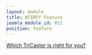 ```yaml
---
layout: module
title: WTIRFY Feature
joomla_module_id: 811
position: feature
---
```

<!-- module: WTIRFY Feature -->
<style scoped="scoped" type="text/css"><!--
.wtirfy-feature {
		display: block;
		height: 100%;
	}
	.wtirfy-feature .arrow-link {
		transition: all ease .25s;
	}
	.wtirfy-feature .arrow-link:hover {
		color: #009add !important;
	}
	@media screen and(min-width: 550px) {
		.arrow-link:before {
			content:'';
			display: block;
			position: absolute;
			right: 22px;
			top: 50%;
			border-left: 6px solid #428bca;
			border-top: 4px solid transparent;
			border-bottom: 4px solid transparent;
			margin-top: -4px;
			-webkit-transition: all ease 0.25s;
			transition: all ease 0.25s;
		}
		.arrow-link:after {
			content:'';
			display: block;
			position: absolute;
			right: 9px;
			top: 50%;
			border-left: 6px solid #428bca;
			border-top: 4px solid transparent;
			border-bottom: 4px solid transparent;
			margin-top: -4px;
			-webkit-transition: all ease 0.25s;
			transition: all ease 0.25s;
		}
	}
--></style>
<a href="http://pages.newtek.com/which-tricaster.html" class="wtirfy-feature"> <span class="content arrow-link white-text">Which TriCaster is right for you?</span> </a>
